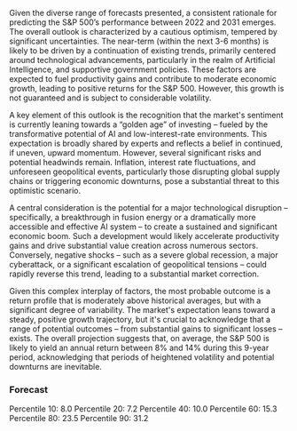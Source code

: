 Given the diverse range of forecasts presented, a consistent rationale for predicting the S&P 500’s performance between 2022 and 2031 emerges. The overall outlook is characterized by a cautious optimism, tempered by significant uncertainties. The near-term (within the next 3-6 months) is likely to be driven by a continuation of existing trends, primarily centered around technological advancements, particularly in the realm of Artificial Intelligence, and supportive government policies. These factors are expected to fuel productivity gains and contribute to moderate economic growth, leading to positive returns for the S&P 500. However, this growth is not guaranteed and is subject to considerable volatility. 

A key element of this outlook is the recognition that the market's sentiment is currently leaning towards a “golden age” of investing – fueled by the transformative potential of AI and low-interest-rate environments. This expectation is broadly shared by experts and reflects a belief in continued, if uneven, upward momentum.  However, several significant risks and potential headwinds remain. Inflation, interest rate fluctuations, and unforeseen geopolitical events, particularly those disrupting global supply chains or triggering economic downturns, pose a substantial threat to this optimistic scenario.  

A central consideration is the potential for a major technological disruption – specifically, a breakthrough in fusion energy or a dramatically more accessible and effective AI system – to create a sustained and significant economic boom.  Such a development would likely accelerate productivity gains and drive substantial value creation across numerous sectors. Conversely, negative shocks – such as a severe global recession, a major cyberattack, or a significant escalation of geopolitical tensions – could rapidly reverse this trend, leading to a substantial market correction. 

Given this complex interplay of factors, the most probable outcome is a return profile that is moderately above historical averages, but with a significant degree of variability. The market's expectation leans toward a steady, positive growth trajectory, but it's crucial to acknowledge that a range of potential outcomes – from substantial gains to significant losses – exists. The overall projection suggests that, on average, the S&P 500 is likely to yield an annual return between 8% and 14% during this 9-year period, acknowledging that periods of heightened volatility and potential downturns are inevitable.

### Forecast

Percentile 10: 8.0
Percentile 20: 7.2
Percentile 40: 10.0
Percentile 60: 15.3
Percentile 80: 23.5
Percentile 90: 31.2